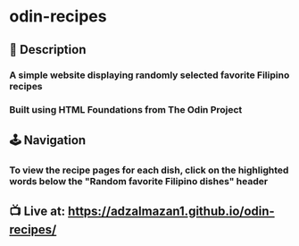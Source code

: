 # odin-recipes

## 📃 Description
### A simple website displaying randomly selected favorite Filipino recipes
### Built using HTML Foundations from The Odin Project

## 🕹️ Navigation
### To view the recipe pages for each dish, click on the highlighted words below the "Random favorite Filipino dishes" header

## 📺 Live at: https://adzalmazan1.github.io/odin-recipes/
